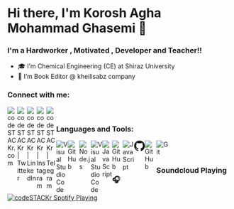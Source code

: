 # Hi there, I'm  Korosh Agha Mohammad Ghasemi 👋
### I'm a Hardworker , Motivated , Developer and Teacher!!
 
- 🎓 I’m Chemical Engineering (CE) at Shiraz University 
- 🏢 I’m Book Editor @ kheilisabz company


### Connect with me:

[<img align="left" alt="codeSTACKr.com" width="22px" src="https://img.icons8.com/dusk/64/000000/globe--v2.png" />][website]
[<img align="left" alt="codeSTACKr | Twitter" width="22px" src="https://img.icons8.com/color/48/000000/twitter--v2.png" />][twitter]
[<img align="left" alt="codeSTACKr | LinkedIn" width="22px" src="https://img.icons8.com/fluent/48/000000/linkedin-2.png" />][linkedin]
[<img align="left" alt="codeSTACKr | Instagram" width="22px" src="https://img.icons8.com/fluent/48/000000/instagram-new.png" />][instagram]
[<img align="left" alt="codeSTACKr | Telegram" width="22px" src="https://img.icons8.com/fluent/48/000000/telegram-app.png" />][Telegram]

<br />
 

### Languages and Tools: 

[<img align="left" alt="Visual Studio Code" width="26px" src="https://img.icons8.com/fluent/48/000000/visual-studio-code-2019.png" />][webdevplaylist]

[<img align="left" alt="GitHub" width="26px" src="https://img.icons8.com/color/48/000000/pycharm.png" />][webdevplaylist]

[<img align="left" alt="Node.js" width="26px" src="https://s16.picofile.com/file/8423494276/icons8_github_96.png" />][webdevplaylist]
[<img align="left" alt="Visual Studio Code" width="26px" src="https://s16.picofile.com/file/8423494826/python2.jpg" />][webdevplaylist]
 
[<img align="left" alt="JavaScript" width="22px" src="https://s17.picofile.com/file/8423495284/csharp.png" />][jsplaylist]


[<img align="left" alt="GitHub" width="24px" src="https://img.icons8.com/color/48/000000/c-plus-plus-logo.png" />][webdevplaylist]
 

[<img align="left" alt="JavaScript" width="26px" src="https://img.icons8.com/color/144/000000/javascript-logo-1.png" />][jsplaylist]


[<img align="left" alt="GitHub" width="24px" src="https://raw.githubusercontent.com/github/explore/78df643247d429f6cc873026c0622819ad797942/topics/github/github.png" />][webdevplaylist]







[<img align="left" alt="GitHub" width="26px" src="https://img.icons8.com/color/48/000000/office-365.png" />][webdevplaylist]


[<img align="left" alt="Git" width="29px" src="https://img.icons8.com/color/48/000000/git.png" />][webdevplaylist]


<br />
<br />


### Soundcloud Playing 🎧

[<img src="https://now-playing-codestackr.vercel.app/api/spotify-playing" alt="codeSTACKr Spotify Playing" width="350" />](https://soundcloud.com/qvqunkyuzlin)

</details>




</details>

[Telegram]:tg://resolve?domain=koroshkorosh1
[website]: https://zil.ink/korosh/
[twitter]: https://twitter.com/koroshkorosh11/
[youtube]: https://youtube.com/koroshkorosh1/
[instagram]: https://www.instagram.com/koroshkorosh1/
[linkedin]: https://linkedin.com/in/koroshkorosh1/
[webdevplaylist]: https://zil.ink/korosh/
[jsplaylist]: https://zil.ink/korosh/
[cssplaylist]: https://zil.ink/korosh/
[reactplaylist]: https://zil.ink/korosh/
